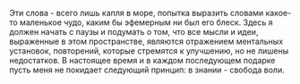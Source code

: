 Эти слова - всего лишь капля в море, попытка выразить словами какое-то маленькое чудо, каким бы эфемерным ни был его блеск. Здесь я должен начать с паузы и подумать о том, что все мысли и идеи, выраженные в этом пространстве, являются отражением ментальных установок, повторений, которые стремятся к улучшению, но не лишены недостатков. В настоящее время и в каждом последующем подарке пусть меня не покидает следующий принцип: в знании - свобода воли.

